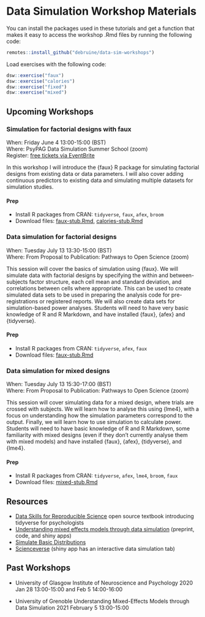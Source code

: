 
# Data Simulation Workshop Materials

You can install the packages used in these tutorials and get a function
that makes it easy to access the workshop .Rmd files by running the
following code:

``` r
remotes::install_github("debruine/data-sim-workshops")
```

Load exercises with the following code:

``` r
dsw::exercise("faux")
dsw::exercise("calories")
dsw::exercise("fixed")
dsw::exercise("mixed")
```

## Upcoming Workshops

### Simulation for factorial designs with faux

When: Friday June 4 13:00-15:00 (BST)  
Where: PsyPAG Data Simulation Summer School (zoom)  
Register: [free tickets via
EventBrite](https://www.eventbrite.co.uk/e/simulation-for-factorial-designs-with-faux-w-lisa-debruine-tickets-153666134545)

In this workshop I will introduce the {faux} R package for simulating
factorial designs from existing data or data parameters. I will also
cover adding continuous predictors to existing data and simulating
multiple datasets for simulation studies.

#### Prep

-   Install R packages from CRAN: `tidyverse`, `faux`, `afex`, `broom`
-   Download files:
    [faux-stub.Rmd](https://raw.githubusercontent.com/debruine/data-sim-workshops/master/inst/stubs/faux-stub.Rmd),
    [calories-stub.Rmd](https://raw.githubusercontent.com/debruine/data-sim-workshops/master/inst/stubs/calories-stub.Rmd)

### Data simulation for factorial designs

When: Tuesday July 13 13:30-15:00 (BST)  
Where: From Proposal to Publication: Pathways to Open Science (zoom)

This session will cover the basics of simulation using {faux}. We will
simulate data with factorial designs by specifying the within and
between-subjects factor structure, each cell mean and standard
deviation, and correlations between cells where appropriate. This can be
used to create simulated data sets to be used in preparing the analysis
code for pre-registrations or registered reports. We will also create
data sets for simulation-based power analyses. Students will need to
have very basic knowledge of R and R Markdown, and have installed
{faux}, {afex} and {tidyverse}.

#### Prep

-   Install R packages from CRAN: `tidyverse`, `afex`, `faux`
-   Download files:
    [faux-stub.Rmd](https://raw.githubusercontent.com/debruine/data-sim-workshops/master/inst/stubs/faux-stub.Rmd)

### Data simulation for mixed designs

When: Tuesday July 13 15:30-17:00 (BST)  
Where: From Proposal to Publication: Pathways to Open Science (zoom)

This session will cover simulating data for a mixed design, where trials
are crossed with subjects. We will learn how to analyse this using
{lme4}, with a focus on understanding how the simulation parameters
correspond to the output. Finally, we will learn how to use simulation
to calculate power. Students will need to have basic knowledge of R and
R Markdown, some familiarity with mixed designs (even if they don’t
currently analyse them with mixed models) and have installed {faux},
{afex}, {tidyverse}, and {lme4}.

#### Prep

-   Install R packages from CRAN: `tidyverse`, `afex`, `lme4`, `broom`,
    `faux`
-   Download files:
    [mixed-stub.Rmd](https://raw.githubusercontent.com/debruine/data-sim-workshops/master/inst/stubs/mixed-stub.Rmd)

## Resources

-   [Data Skills for Reproducible
    Science](https://psyteachr.github.io/msc-data-skills/) open source
    textbook introducing tidyverse for psychologists
-   [Understanding mixed effects models through data
    simulation](https://osf.io/3cz2e/) (preprint, code, and shiny apps)
-   [Simulate Basic
    Distributions](https://shiny.psy.gla.ac.uk/debruine/simulate/)
-   [Scienceverse](http://shiny.ieis.tue.nl/scienceverse/) (shiny app
    has an interactive data simulation tab)

## Past Workshops

-   University of Glasgow Institute of Neuroscience and Psychology 2020
    Jan 28 13:00-15:00 and Feb 5 14:00-16:00

-   University of Grenoble Understanding Mixed-Effects Models through
    Data Simulation 2021 February 5 13:00-15:00
